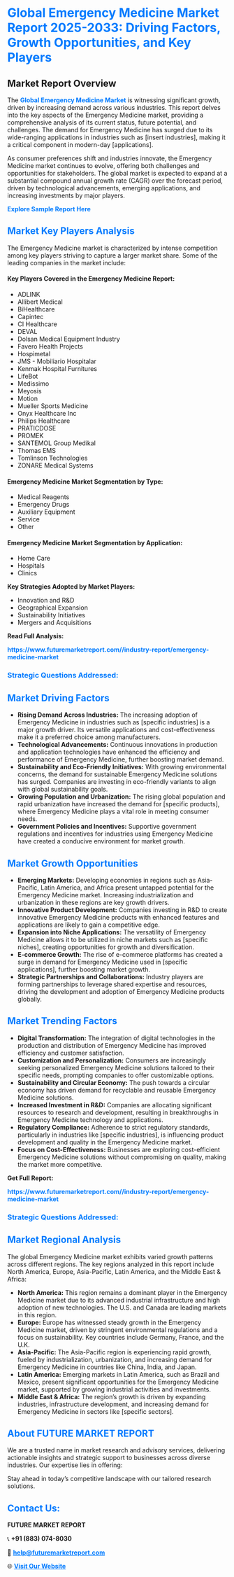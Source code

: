 <h1 style="color: #007BFF;">Global Emergency Medicine Market Report 2025-2033: Driving Factors, Growth Opportunities, and Key Players</h1>

<section id="overview">
<h2>Market Report Overview</h2>
<p>The <a href="https://www.futuremarketreport.com//industry-report/emergency-medicine-market" style="color: #007BFF; text-decoration: none;"><strong>Global Emergency Medicine Market</strong></a> is witnessing significant growth, driven by increasing demand across various industries. This report delves into the key aspects of the Emergency Medicine market, providing a comprehensive analysis of its current status, future potential, and challenges. The demand for Emergency Medicine has surged due to its wide-ranging applications in industries such as [insert industries], making it a critical component in modern-day [applications].</p>
<p>As consumer preferences shift and industries innovate, the Emergency Medicine market continues to evolve, offering both challenges and opportunities for stakeholders. The global market is expected to expand at a substantial compound annual growth rate (CAGR) over the forecast period, driven by technological advancements, emerging applications, and increasing investments by major players.</p>
</section>

<section id="overview">
<p><a href="https://www.futuremarketreport.com//request-sample/reportId=58604" style="color: #007BFF; text-decoration: none;"><strong>Explore Sample Report Here</strong></a></p>
</section>

<section id="key-players">
<h2 style="color: #007BFF;">Market Key Players Analysis</h2>
<p>The Emergency Medicine market is characterized by intense competition among key players striving to capture a larger market share. Some of the leading companies in the market include:</p>
<h4>Key Players Covered in the Emergency Medicine Report:</h4>
<ul><li>ADLINK</li><li>Allibert Medical</li><li>BiHealthcare</li><li>Capintec</li><li>CI Healthcare</li><li>DEVAL</li><li>Dolsan Medical Equipment Industry</li><li>Favero Health Projects</li><li>Hospimetal</li><li>JMS - Mobiliario Hospitalar</li><li>Kenmak Hospital Furnitures</li><li>LifeBot</li><li>Medissimo</li><li>Meyosis</li><li>Motion</li><li>Mueller Sports Medicine</li><li>Onyx Healthcare Inc</li><li>Philips Healthcare</li><li>PRATICDOSE</li><li>PROMEK</li><li>SANTEMOL Group Medikal</li><li>Thomas EMS</li><li>Tomlinson Technologies</li><li>ZONARE Medical Systems</li></ul>
<h4>Emergency Medicine Market Segmentation by Type:</h4>
<ul><li>Medical Reagents</li><li>Emergency Drugs</li><li>Auxiliary Equipment</li><li>Service</li><li>Other</li></ul>

<h4>Emergency Medicine Market Segmentation by Application:</h4>
<ul><li>Home Care</li><li>Hospitals</li><li>Clinics</li></ul>
<p><strong>Key Strategies Adopted by Market Players:</strong></p>
<ul>
<li>Innovation and R&D</li>
<li>Geographical Expansion</li>
<li>Sustainability Initiatives</li>
<li>Mergers and Acquisitions</li>
</ul>
</section>

<section>
<p><strong>Read Full Analysis: </strong></p><a href="https://www.futuremarketreport.com//industry-report/emergency-medicine-market" style="color: #007BFF; text-decoration: none;"><strong>https://www.futuremarketreport.com//industry-report/emergency-medicine-market</strong></a>
<h3 style="color: #007BFF;">Strategic Questions Addressed:</h3>
</section>

<section id="driving-factors">
<h2 style="color: #007BFF;">Market Driving Factors</h2>
<ul>
<li><strong>Rising Demand Across Industries:</strong> The increasing adoption of Emergency Medicine in industries such as [specific industries] is a major growth driver. Its versatile applications and cost-effectiveness make it a preferred choice among manufacturers.</li>
<li><strong>Technological Advancements:</strong> Continuous innovations in production and application technologies have enhanced the efficiency and performance of Emergency Medicine, further boosting market demand.</li>
<li><strong>Sustainability and Eco-Friendly Initiatives:</strong> With growing environmental concerns, the demand for sustainable Emergency Medicine solutions has surged. Companies are investing in eco-friendly variants to align with global sustainability goals.</li>
<li><strong>Growing Population and Urbanization:</strong> The rising global population and rapid urbanization have increased the demand for [specific products], where Emergency Medicine plays a vital role in meeting consumer needs.</li>
<li><strong>Government Policies and Incentives:</strong> Supportive government regulations and incentives for industries using Emergency Medicine have created a conducive environment for market growth.</li>
</ul>
</section>

<section id="growth-opportunities">
<h2 style="color: #007BFF;">Market Growth Opportunities</h2>
<ul>
<li><strong>Emerging Markets:</strong> Developing economies in regions such as Asia-Pacific, Latin America, and Africa present untapped potential for the Emergency Medicine market. Increasing industrialization and urbanization in these regions are key growth drivers.</li>
<li><strong>Innovative Product Development:</strong> Companies investing in R&D to create innovative Emergency Medicine products with enhanced features and applications are likely to gain a competitive edge.</li>
<li><strong>Expansion into Niche Applications:</strong> The versatility of Emergency Medicine allows it to be utilized in niche markets such as [specific niches], creating opportunities for growth and diversification.</li>
<li><strong>E-commerce Growth:</strong> The rise of e-commerce platforms has created a surge in demand for Emergency Medicine used in [specific applications], further boosting market growth.</li>
<li><strong>Strategic Partnerships and Collaborations:</strong> Industry players are forming partnerships to leverage shared expertise and resources, driving the development and adoption of Emergency Medicine products globally.</li>
</ul>
</section>

<section id="trending-factors">
<h2 style="color: #007BFF;">Market Trending Factors</h2>
<ul>
<li><strong>Digital Transformation:</strong> The integration of digital technologies in the production and distribution of Emergency Medicine has improved efficiency and customer satisfaction.</li>
<li><strong>Customization and Personalization:</strong> Consumers are increasingly seeking personalized Emergency Medicine solutions tailored to their specific needs, prompting companies to offer customizable options.</li>
<li><strong>Sustainability and Circular Economy:</strong> The push towards a circular economy has driven demand for recyclable and reusable Emergency Medicine solutions.</li>
<li><strong>Increased Investment in R&D:</strong> Companies are allocating significant resources to research and development, resulting in breakthroughs in Emergency Medicine technology and applications.</li>
<li><strong>Regulatory Compliance:</strong> Adherence to strict regulatory standards, particularly in industries like [specific industries], is influencing product development and quality in the Emergency Medicine market.</li>
<li><strong>Focus on Cost-Effectiveness:</strong> Businesses are exploring cost-efficient Emergency Medicine solutions without compromising on quality, making the market more competitive.</li>
</ul>
</section>

<section>
<p><strong>Get Full Report: </strong></p><a href="https://www.futuremarketreport.com//industry-report/emergency-medicine-market" style="color: #007BFF; text-decoration: none;"><strong>https://www.futuremarketreport.com//industry-report/emergency-medicine-market</strong></a>
<h3 style="color: #007BFF;">Strategic Questions Addressed:</h3>
</section>


<section id="regional-analysis">
<h2 style="color: #007BFF;">Market Regional Analysis</h2>
<p>The global Emergency Medicine market exhibits varied growth patterns across different regions. The key regions analyzed in this report include North America, Europe, Asia-Pacific, Latin America, and the Middle East & Africa:</p>
<ul>
<li><strong>North America:</strong> This region remains a dominant player in the Emergency Medicine market due to its advanced industrial infrastructure and high adoption of new technologies. The U.S. and Canada are leading markets in this region.</li>
<li><strong>Europe:</strong> Europe has witnessed steady growth in the Emergency Medicine market, driven by stringent environmental regulations and a focus on sustainability. Key countries include Germany, France, and the U.K.</li>
<li><strong>Asia-Pacific:</strong> The Asia-Pacific region is experiencing rapid growth, fueled by industrialization, urbanization, and increasing demand for Emergency Medicine in countries like China, India, and Japan.</li>
<li><strong>Latin America:</strong> Emerging markets in Latin America, such as Brazil and Mexico, present significant opportunities for the Emergency Medicine market, supported by growing industrial activities and investments.</li>
<li><strong>Middle East & Africa:</strong> The region’s growth is driven by expanding industries, infrastructure development, and increasing demand for Emergency Medicine in sectors like [specific sectors].</li>
</ul>
</section>

<footer>
<h2 style="color: #007BFF;">About FUTURE MARKET REPORT</h2>
<p>We are a trusted name in market research and advisory services, delivering actionable insights and strategic support to businesses across diverse industries. Our expertise lies in offering:</p>

<p>Stay ahead in today’s competitive landscape with our tailored research solutions.</p>

<h2 style="color: #007BFF;">Contact Us:</h2>
<p><strong>FUTURE MARKET REPORT</strong></p>
<p>📞 <strong>+91 (883) 074-8030</strong></p>
<p>📧 <strong><a href="mailto:help@futuremarketreport.com" style="color: #007BFF;">help@futuremarketreport.com</a></strong></p>
<p>🌐 <strong><a href="https://www.futuremarketreport.com/" style="color: #007BFF;">Visit Our Website</a></strong></p>
</footer>